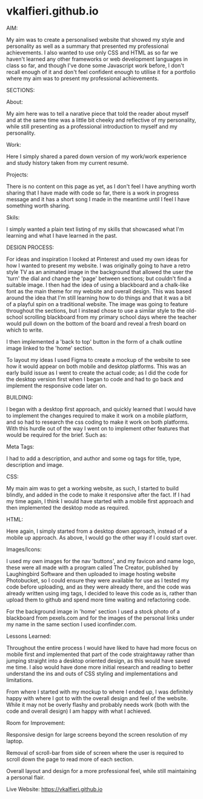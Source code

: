 # vkalfieri.github.io

AIM:

My aim was to create a personalised website that showed my style and personality as well as a summary that presented my professional 
achievements. I also wanted to use only CSS and HTML as so far we haven't learned any other frameworks or web development languages in 
class so far, and though I've done some Javascript work before, I don't recall enough of it and don't feel confident enough to utilise it
for a portfolio where my aim was to present my professional achievements.

SECTIONS:

About:

My aim here was to tell a narative piece that told the reader about myself and at the same time was a little bit cheeky and reflective of 
my personality, while still presenting as a professional introduction to myself and my personality.

Work:

Here I simply shared a pared down version of my work/work experience and study history taken from my current resumè. 

Projects:

There is no content on this page as yet, as I don't feel I have anything worth sharing that I have made with code so far, there is a work 
in progress message and it has a short song I made in the meantime until I feel I have something worth sharing.

Skils:

I simply wanted a plain text listing of my skills that showcased what I'm learning and what I have learned in the past.

DESIGN PROCESS:

For ideas and inspiration I looked at Pinterest and used my own ideas for how I wanted to present my website. I was originally going to have
a retro style TV as an animated image in the background that allowed the user the 'turn' the dial and change the 'page' between sections; 
but couldn't find a suitable image. I then had the idea of using a blackboard and a chalk-like font as the main theme for my website and
overall design. This was based around the idea that I'm still learning how to do things and that it was a bit of a playful spin on a 
traditional website. The image was going to feature throughout the sections, but I instead chose to use a similar style to the old-school
scrolling blackboard from my primary school days where the teacher would pull down on the bottom of the board and reveal a fresh board
on which to write.

I then implemented a 'back to top' button in the form of a chalk outline image linked to the 'home' section.

To layout my ideas I used Figma to create a mockup of the website to see how it would appear on both mobile and desktop platforms. This 
was an early build issue as I went to create the actual code; as I did the code for the desktop version first when I began to code and 
had to go back and implement the responsive code later on.

BUILDING:

I began with a desktop first approach, and quickly learned that I would have to implement the changes required to make it work on a 
mobile platform, and so had to research the css coding to make it work on both platforms. With this hurdle out of the way I went on to 
implement other features that would be required for the brief. Such as:

Meta Tags:

I had to add a description, and author and some og tags for title, type, description and image. 

CSS:

My main aim was to get a working website, as such, I started to build blindly, and added in the code to make it responsive after the fact.
If I had my time again, I think I would have started with a mobile first approach and then implemented the desktop mode as required.

HTML:

Here again, I simply started from a desktop down approach, instead of a mobile up approach. As above, I would go the other way if I 
could start over.

Images/Icons:

I used my own images for the nav 'buttons', and my favicon and name logo, these were all made with a program called The Creator, published
by Laughingbird Software and then uploaded to image hosting website Photobucket, so I could ensure they were available for use as I tested
my code before uploading, and as they were already there, and the code was already written using img tags, I decided to leave this code as
is, rather than upload them to github and spend more time waiting and refactoring code.

For the background image in 'home' section I used a stock photo of a blackboard from pexels.com and for the images of the personal links
under my name in the same section I used iconfinder.com.

Lessons Learned:

Throughout the entire process I would have liked to have had more focus on mobile first and implemented that part of the code straightaway
rather than jumping straight into a desktop oriented design, as this would have saved me time. I also would have done more initial research 
and reading to better understand the ins and outs of CSS styling and implementations and limitations.

From where I started with my mockup to where I ended up, I was definitely happy with where I got to with the overall design and feel of 
the website. While it may not be overly flashy and probably needs work (both with the code and overall design) I am happy with what I 
achieved. 

Room for Improvement:

Responsive design for large screens beyond the screen resolution of my laptop.

Removal of scroll-bar from side of screen where the user is required to scroll down the page to read more of each section.

Overall layout and design for a more professional feel, while still maintaining a personal flair.

Live Website: https://vkalfieri.github.io
